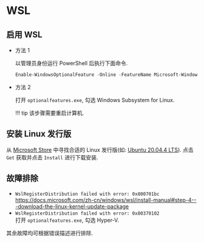 # WSL

## 启用 WSL

- 方法 1

    以管理员身份运行 PowerShell 后执行下面命令.

    ```ps1
    Enable-WindowsOptionalFeature -Online -FeatureName Microsoft-Windows-Subsystem-Linux
    ```

- 方法 2

    打开 `optionalfeatures.exe`, 勾选 Windows Subsystem for Linux.  

    !!! tip
        该步骤需要重启计算机.  

## 安装 Linux 发行版

从 [Microsoft Store](ms-windows-store://search/?query=WSL) 中寻找合适的 Linux 发行版(如: [Ubuntu 20.04.4 LTS](https://www.microsoft.com/store/productId/9MTTCL66CPXJ)). 点击 `Get` 获取并点击 `Install` 进行下载安装.  

## 故障排除

- `WslRegisterDistribution failed with error: 0x800701bc`  
   <https://docs.microsoft.com/zh-cn/windows/wsl/install-manual#step-4---download-the-linux-kernel-update-package>
- `WslRegisterDistribution failed with error: 0x80370102`  
   打开 `optionalfeatures.exe`, 勾选 Hyper-V.  

其余故障均可根据错误描述进行排除.  
